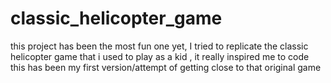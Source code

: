 # classic_helicopter_game
this project has been the most fun one yet, 
I tried to replicate the classic helicopter game that i used to play as a kid , it really inspired me to code
this has been my first version/attempt of  getting close to that original game
